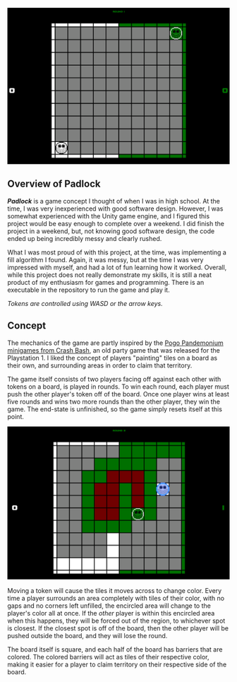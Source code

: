 ![splash](/PagesAssets/splash.png)

## Overview of Padlock

***Padlock*** is a game concept I thought of when I was in high school. At the time, I was very inexperienced with good software design. However, I was somewhat experienced with the Unity game engine, and I figured this project would be easy enough to complete over a weekend. I did finish the project in a weekend, but, not knowing good software design, the code ended up being incredibly messy and clearly rushed. 

What I was most proud of with this project, at the time, was implementing a fill algorithm I found. Again, it was messy, but at the time I was very impressed with myself, and had a lot of fun learning how it worked. Overall, while this project does not really demonstrate my skills, it is still a neat product of my enthusiasm for games and programming. There is an executable in the repository to run the game and play it.

*Tokens are controlled using WASD or the arrow keys.*

## Concept

The mechanics of the game are partly inspired by the [Pogo Pandemonium minigames from Crash Bash](https://crashbandicoot.fandom.com/wiki/Pogo_Pandemonium), an old party game that was released for the Playstation 1. I liked the concept of players "painting" tiles on a board as their own, and surrounding areas in order to claim that territory.

The game itself consists of two players facing off against each other with tokens on a board, is played in rounds. To win each round, each player must push the other player's token off of the board. Once one player wins at least five rounds and wins two more rounds than the other player, they win the game. The end-state is unfinished, so the game simply resets itself at this point.

![action image](/PagesAssets/white_token_pushed.png)

Moving a token will cause the tiles it moves across to change color. Every time a player surrounds an area completely with tiles of their color, with no gaps and no corners left unfilled, the encircled area will change to the player's color all at once. If the *other* player is within this encircled area when this happens, they will be forced out of the region, to whichever spot is closest. If the closest spot is off of the board, then the other player will be pushed outside the board, and they will lose the round.

The board itself is square, and each half of the board has barriers that are colored. The colored barriers will act as tiles of their respective color, making it easier for a player to claim territory on their respective side of the board.

